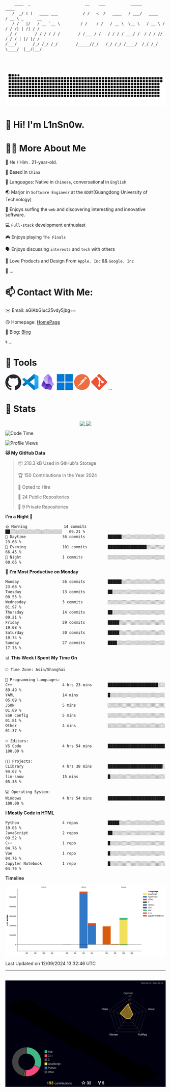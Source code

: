 ```

    ____  _                        __    ___           _____           ____           
   /  _/ ( )   ____ ___           / /   <  /   ____   / ___/   ____   / __ \ _      __
   / /   |/   / __ `__ \         / /    / /   / __ \  \__ \   / __ \ / / / /| | /| / /
 _/ /        / / / / / /        / /___ / /   / / / / ___/ /  / / / // /_/ / | |/ |/ / 
/___/       /_/ /_/ /_/        /_____//_/   /_/ /_/ /____/  /_/ /_/ \____/  |__/|__/  
                                                                                      
                                          

```
##
![](https://raw.githubusercontent.com/lin-snow/lin-snow/output/github-contribution-grid-snake-dark.svg)

# 👋 Hi! I'm L1nSn0w.

# 👨‍💻 More About Me

🤠 He / Him . 21-year-old.

🎈 Based in `China`
  
🤔 Languages: Native in `Chinese`, conversational in `English`

🌏 Marjor in `Software Engineer` at the `GDUT`(Guangdong University of Technology)

🛟 Enjoys surfing the `web` and discovering interesting and innovative software.

💻 `Full-stack` development enthusiast

🎮 Enjoys playing `The Finals`

🗣️ Enjoys discussing `interests` and `tech` with others

👾 Love Products and Design From `Apple. Inc` && `Google. Inc`  

🤪 ...

# 📫 Contact With Me:

✉️ Email: aGlAbGluc25vdy5jbg==

🙃 Homepage: [HomePage](https://linsnow.cn)

📝 Blog: [Blog](https://blog.linsnow.cn)

🌀 ...

# 🔮 Tools

<img src="./icons/github-mark.svg" width="50"  alt="Github"> <img src="./icons/vscode.svg" width="50" alt="VScode"> <img src="./icons/obsidian-logo-gradient.svg" width="50" alt="Obsidian"> <img src="./icons/Windows_logo_-_2021.svg.png" width="50" alt="Windows 11"> <img src="./icons/postman-icon.png" width="50" alt="POSTMAN"> <img src="./icons/Git-Icon-1788C.png" width="50" alt="Git"> ...

# 🍟 Stats

<div style="text-align: center;">
    <a href="https://github.com/lin-snow">
        <img align="center" src="https://githubstat.linsnow.cn/api/top-langs/?username=lin-snow&layout=compact" />
    </a>
    <a href="https://github.com/lin-snow">
        <img align="center" src="https://githubstat.linsnow.cn/api?username=lin-snow&count_private=true&show_icons=true&theme=ambient_gradient" />
    </a>
</div>

<!--START_SECTION:waka-->
![Code Time](http://img.shields.io/badge/Code%20Time-38%20hrs%2012%20mins-blue)

![Profile Views](http://img.shields.io/badge/Profile%20Views-16-blue)

**🐱 My GitHub Data** 

> 📦 210.3 kB Used in GitHub's Storage 
 > 
> 🏆 150 Contributions in the Year 2024
 > 
> 💼 Opted to Hire
 > 
> 📜 24 Public Repositories 
 > 
> 🔑 9 Private Repositories 
 > 
**I'm a Night 🦉** 

```text
🌞 Morning                14 commits          ██░░░░░░░░░░░░░░░░░░░░░░░   09.21 % 
🌆 Daytime                36 commits          ██████░░░░░░░░░░░░░░░░░░░   23.68 % 
🌃 Evening                101 commits         █████████████████░░░░░░░░   66.45 % 
🌙 Night                  1 commits           ░░░░░░░░░░░░░░░░░░░░░░░░░   00.66 % 
```
📅 **I'm Most Productive on Monday** 

```text
Monday                   36 commits          ██████░░░░░░░░░░░░░░░░░░░   23.68 % 
Tuesday                  13 commits          ██░░░░░░░░░░░░░░░░░░░░░░░   08.55 % 
Wednesday                3 commits           ░░░░░░░░░░░░░░░░░░░░░░░░░   01.97 % 
Thursday                 14 commits          ██░░░░░░░░░░░░░░░░░░░░░░░   09.21 % 
Friday                   29 commits          █████░░░░░░░░░░░░░░░░░░░░   19.08 % 
Saturday                 30 commits          █████░░░░░░░░░░░░░░░░░░░░   19.74 % 
Sunday                   27 commits          ████░░░░░░░░░░░░░░░░░░░░░   17.76 % 
```


📊 **This Week I Spent My Time On** 

```text
🕑︎ Time Zone: Asia/Shanghai

💬 Programming Languages: 
C++                      4 hrs 23 mins       ██████████████████████░░░   89.49 % 
YAML                     14 mins             █░░░░░░░░░░░░░░░░░░░░░░░░   05.09 % 
JSON                     5 mins              ░░░░░░░░░░░░░░░░░░░░░░░░░   01.89 % 
SSH Config               5 mins              ░░░░░░░░░░░░░░░░░░░░░░░░░   01.81 % 
Other                    4 mins              ░░░░░░░░░░░░░░░░░░░░░░░░░   01.37 % 

🔥 Editors: 
VS Code                  4 hrs 54 mins       █████████████████████████   100.00 % 

🐱‍💻 Projects: 
CLibrary                 4 hrs 38 mins       ████████████████████████░   94.62 % 
lin-snow                 15 mins             █░░░░░░░░░░░░░░░░░░░░░░░░   05.38 % 

💻 Operating System: 
Windows                  4 hrs 54 mins       █████████████████████████   100.00 % 
```

**I Mostly Code in HTML** 

```text
Python                   4 repos             █████░░░░░░░░░░░░░░░░░░░░   19.05 % 
JavaScript               2 repos             ██░░░░░░░░░░░░░░░░░░░░░░░   09.52 % 
C++                      1 repo              █░░░░░░░░░░░░░░░░░░░░░░░░   04.76 % 
Vue                      1 repo              █░░░░░░░░░░░░░░░░░░░░░░░░   04.76 % 
Jupyter Notebook         1 repo              █░░░░░░░░░░░░░░░░░░░░░░░░   04.76 % 
```



**Timeline**

![Lines of Code chart](https://raw.githubusercontent.com/lin-snow/lin-snow/main/assets/bar_graph.png)


 Last Updated on 12/09/2024 13:32:46 UTC
<!--END_SECTION:waka-->



---
##
![](./profile-3d-contrib/profile-night-rainbow.svg)
